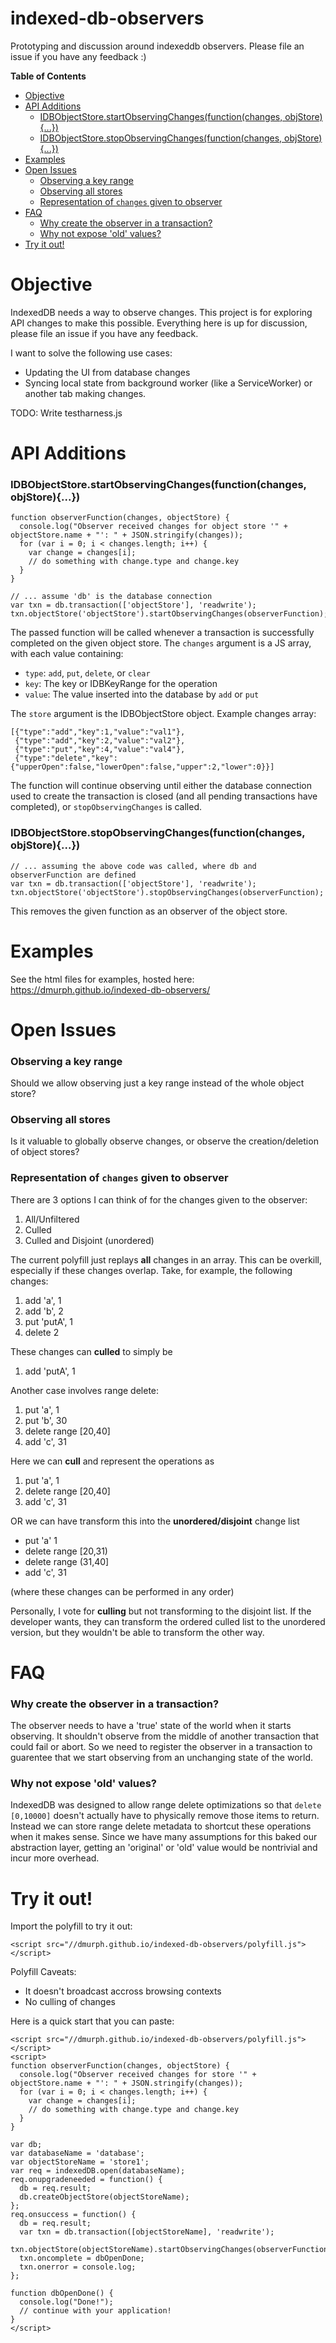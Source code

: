 # indexed-db-observers
Prototyping and discussion around indexeddb observers.
Please file an issue if you have any feedback :)
<!-- START doctoc generated TOC please keep comment here to allow auto update -->
<!-- DON'T EDIT THIS SECTION, INSTEAD RE-RUN doctoc TO UPDATE -->
**Table of Contents**

- [Objective](#objective)
- [API Additions](#api-additions)
    - [IDBObjectStore.startObservingChanges(function(changes, objStore){...})](#idbobjectstorestartobservingchangesfunctionchanges-objstore)
    - [IDBObjectStore.stopObservingChanges(function(changes, objStore){...})](#idbobjectstorestopobservingchangesfunctionchanges-objstore)
- [Examples](#examples)
- [Open Issues](#open-issues)
    - [Observing a key range](#observing-a-key-range)
    - [Observing all stores](#observing-all-stores)
    - [Representation of `changes` given to observer](#representation-of-changes-given-to-observer)
- [FAQ](#faq)
    - [Why create the observer in a transaction?](#why-create-the-observer-in-a-transaction)
    - [Why not expose 'old' values?](#why-not-expose-old-values)
- [Try it out!](#try-it-out)

<!-- END doctoc generated TOC please keep comment here to allow auto update -->
# Objective
IndexedDB needs a way to observe changes.  This project is for exploring API changes to make this possible.  Everything here is up for discussion, please file an issue if you have any feedback.

I want to solve the following use cases:
 * Updating the UI from database changes
 * Syncing local state from background worker (like a ServiceWorker) or another tab making changes.

TODO: Write testharness.js

# API Additions
### IDBObjectStore.startObservingChanges(function(changes, objStore){...})
```
function observerFunction(changes, objectStore) {
  console.log("Observer received changes for object store '" + objectStore.name + "': " + JSON.stringify(changes));
  for (var i = 0; i < changes.length; i++) {
    var change = changes[i];
    // do something with change.type and change.key
  }
}

// ... assume 'db' is the database connection
var txn = db.transaction(['objectStore'], 'readwrite');
txn.objectStore('objectStore').startObservingChanges(observerFunction);
```
The passed function will be called whenever a transaction is successfully completed on the given object store.  The `changes` argument is a JS array, with each value containing:
 * `type`: `add`, `put`, `delete`, or `clear`
 * `key`: The key or IDBKeyRange for the operation
 * `value`: The value inserted into the database by `add` or `put`

The `store` argument is the IDBObjectStore object.
Example changes array:
```
[{"type":"add","key":1,"value":"val1"},
 {"type":"add","key":2,"value":"val2"},
 {"type":"put","key":4,"value":"val4"},
 {"type":"delete","key":{"upperOpen":false,"lowerOpen":false,"upper":2,"lower":0}}]
```
The function will continue observing until either the database connection used to create the transaction is closed (and all pending transactions have completed), or `stopObservingChanges` is called.

### IDBObjectStore.stopObservingChanges(function(changes, objStore){...})
```
// ... assuming the above code was called, where db and observerFunction are defined
var txn = db.transaction(['objectStore'], 'readwrite');
txn.objectStore('objectStore').stopObservingChanges(observerFunction);
```
This removes the given function as an observer of the object store.

# Examples
See the html files for examples, hosted here:
https://dmurph.github.io/indexed-db-observers/ 

# Open Issues
### Observing a key range
Should we allow observing just a key range instead of the whole object store?

### Observing all stores
Is it valuable to globally observe changes, or observe the creation/deletion of object stores?

### Representation of `changes` given to observer
There are 3 options I can think of for the changes given to the observer:
 1. All/Unfiltered
 2. Culled
 3. Culled and Disjoint (unordered)

The current polyfill just replays **all** changes in an array.  This can be overkill, especially if these changes overlap.  Take, for example, the following changes:
 1. add 'a', 1
 2. add 'b', 2
 3. put 'putA', 1
 4. delete 2

These changes can **culled** to simply be
 1. add 'putA', 1

Another case involves range delete:
 1. put 'a', 1
 2. put 'b', 30
 3. delete range [20,40]
 4. add 'c', 31

Here we can **cull** and represent the operations as
 1. put 'a', 1
 2. delete range [20,40]
 3. add 'c', 31

OR we can have transform this into the **unordered/disjoint** change list
 * put 'a' 1
 * delete range [20,31)
 * delete range (31,40]
 * add 'c', 31

(where these changes can be performed in any order)

Personally, I vote for **culling** but not transforming to the disjoint list.  If the developer wants, they can transform the ordered culled list to the unordered version, but they wouldn't be able to transform the other way.

# FAQ
### Why create the observer in a transaction?
The observer needs to have a 'true' state of the world when it starts observing.  It shouldn't observe from the middle of another transaction that could fail or abort.  So we need to register the observer in a transaction to guarentee that we start observing from an unchanging state of the world.

### Why not expose 'old' values?
IndexedDB was designed to allow range delete optimizations so that `delete [0,10000]` doesn't actually have to physically remove those items to return.  Instead we can store range delete metadata to shortcut these operations when it makes sense.  Since we have many assumptions for this baked our abstraction layer, getting an 'original' or 'old' value would be nontrivial and incur more overhead.

# Try it out!
Import the polyfill to try it out:
```
<script src="//dmurph.github.io/indexed-db-observers/polyfill.js"></script>
```
Polyfill Caveats:
 * It doesn't broadcast accross browsing contexts
 * No culling of changes

Here is a quick start that you can paste:
``` 
<script src="//dmurph.github.io/indexed-db-observers/polyfill.js"></script>
<script>
function observerFunction(changes, objectStore) {
  console.log("Observer received changes for store '" + objectStore.name + "': " + JSON.stringify(changes));
  for (var i = 0; i < changes.length; i++) {
    var change = changes[i];
    // do something with change.type and change.key
  }
}

var db;
var databaseName = 'database';
var objectStoreName = 'store1';
var req = indexedDB.open(databaseName);
req.onupgradeneeded = function() {
  db = req.result;
  db.createObjectStore(objectStoreName);
};
req.onsuccess = function() {
  db = req.result;
  var txn = db.transaction([objectStoreName], 'readwrite');
  txn.objectStore(objectStoreName).startObservingChanges(observerFunction);
  txn.oncomplete = dbOpenDone;
  txn.onerror = console.log;
};

function dbOpenDone() {
  console.log("Done!");
  // continue with your application!
}
</script>
```
